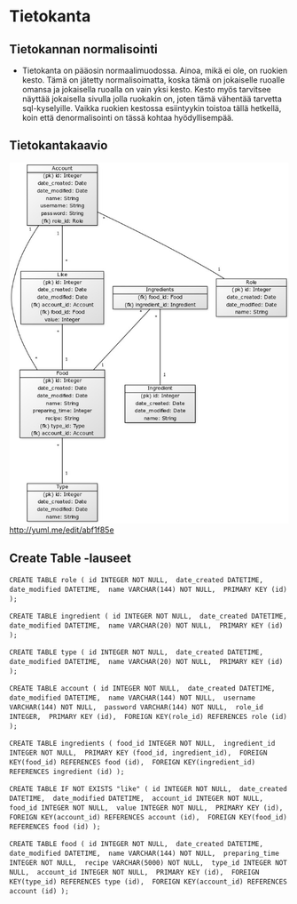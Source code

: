 # Tietokanta

## Tietokannan normalisointi

- Tietokanta on pääosin normaalimuodossa. Ainoa, mikä ei ole, on ruokien kesto. Tämä on jätetty normalisoimatta, koska tämä on jokaiselle ruoalle omansa ja jokaisella ruoalla on vain yksi kesto. Kesto myös tarvitsee näyttää jokaisella sivulla jolla ruokakin on, joten tämä vähentää tarvetta sql-kyselyille. Vaikka ruokien kestossa esiintyykin toistoa tällä hetkellä, koin että denormalisointi on tässä kohtaa hyödyllisempää.

## Tietokantakaavio
![tietokantakaavio](kaavio.jpg)
http://yuml.me/edit/abf1f85e

## Create Table -lauseet

`CREATE TABLE role (
        id INTEGER NOT NULL, 
        date_created DATETIME, 
        date_modified DATETIME, 
        name VARCHAR(144) NOT NULL, 
        PRIMARY KEY (id)
);`

`CREATE TABLE ingredient (
        id INTEGER NOT NULL, 
        date_created DATETIME, 
        date_modified DATETIME, 
        name VARCHAR(20) NOT NULL, 
        PRIMARY KEY (id)
);`

`CREATE TABLE type (
        id INTEGER NOT NULL, 
        date_created DATETIME, 
        date_modified DATETIME, 
        name VARCHAR(20) NOT NULL, 
        PRIMARY KEY (id)
);`

`CREATE TABLE account (
        id INTEGER NOT NULL, 
        date_created DATETIME, 
        date_modified DATETIME, 
        name VARCHAR(144) NOT NULL, 
        username VARCHAR(144) NOT NULL, 
        password VARCHAR(144) NOT NULL, 
        role_id INTEGER, 
        PRIMARY KEY (id), 
        FOREIGN KEY(role_id) REFERENCES role (id)
);`

`CREATE TABLE ingredients (
        food_id INTEGER NOT NULL, 
        ingredient_id INTEGER NOT NULL, 
        PRIMARY KEY (food_id, ingredient_id), 
        FOREIGN KEY(food_id) REFERENCES food (id), 
        FOREIGN KEY(ingredient_id) REFERENCES ingredient (id)
);`

`CREATE TABLE IF NOT EXISTS "like" (
        id INTEGER NOT NULL, 
        date_created DATETIME, 
        date_modified DATETIME, 
        account_id INTEGER NOT NULL, 
        food_id INTEGER NOT NULL, 
        value INTEGER NOT NULL, 
        PRIMARY KEY (id), 
        FOREIGN KEY(account_id) REFERENCES account (id), 
        FOREIGN KEY(food_id) REFERENCES food (id)
);`

`CREATE TABLE food (
        id INTEGER NOT NULL, 
        date_created DATETIME, 
        date_modified DATETIME, 
        name VARCHAR(144) NOT NULL, 
        preparing_time INTEGER NOT NULL, 
        recipe VARCHAR(5000) NOT NULL, 
        type_id INTEGER NOT NULL, 
        account_id INTEGER NOT NULL, 
        PRIMARY KEY (id), 
        FOREIGN KEY(type_id) REFERENCES type (id), 
        FOREIGN KEY(account_id) REFERENCES account (id)
);`
